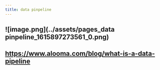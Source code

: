 ```yaml
---
title: data pinpeline
---
```


## ![image.png](../assets/pages_data pinpeline_1615897273561_0.png)
## https://www.alooma.com/blog/what-is-a-data-pipeline
